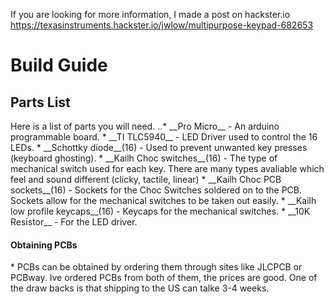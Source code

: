 


If you are looking for more information, I made a post on hackster.io
https://texasinstruments.hackster.io/jwlow/multipurpose-keypad-682653


<h1> Build Guide </h1>
<h2> Parts List </h2>
  Here is a list of parts you will need.
..* __Pro Micro__ - An arduino programmable board. 
  * __TI TLC5940__ - LED Driver used to control the 16 LEDs.
  * __Schottky diode__(16) - Used to prevent unwanted key presses (keyboard ghosting).
  * __Kailh Choc switches__(16) - The type of mechanical switch used for each key. There are many types avaliable which feel and sound different (clicky, tactile, linear)
  * __Kailh Choc PCB sockets__(16) - Sockets for the Choc Switches soldered on to the PCB. Sockets allow for the mechanical switches to be taken out easily. 
  * __Kailh low profile keycaps__(16) - Keycaps for the mechanical switches.
  * __10K Resistor__ - For the LED driver.
  <h4> Obtaining PCBs </h4>
  * PCBs can be obtained by ordering them through sites like JLCPCB or PCBway. Ive ordered PCBs from both of them, the prices are good. One of the draw backs is that shipping to the US can talke 3-4 weeks.
 
